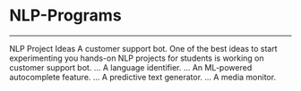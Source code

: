 # NLP-Programs
----------------------
NLP Project Ideas
A customer support bot. One of the best ideas to start experimenting you hands-on NLP projects for students is working on customer support bot. ...
A language identifier. ...
An ML-powered autocomplete feature. ...
A predictive text generator. ...
A media monitor.
